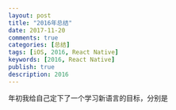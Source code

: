 ```yaml
---
layout: post
title: "2016年总结"
date: 2017-11-20
comments: true
categories: [总结]
tags: [iOS, 2016, React Native]
keywords: [2016, React Native]
publish: true
description: 2016
---
```

年初我给自己定下了一个学习新语言的目标，分别是
